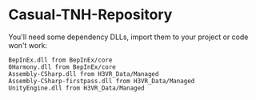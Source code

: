 # Casual-TNH-Repository
You'll need some dependency DLLs, import them to your project or code won't work:

    BepInEx.dll from BepInEx/core
    0Harmony.dll from BepInEx/core
    Assembly-CSharp.dll from H3VR_Data/Managed
    Assembly-CSharp-firstpass.dll from H3VR_Data/Managed
    UnityEngine.dll from H3VR_Data/Managed
